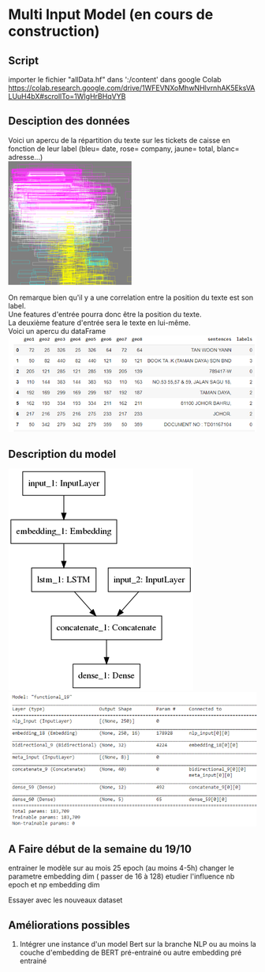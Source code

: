 # Multi Input Model (en cours de construction)

## Script  

importer le fichier "allData.hf" dans ':/content' dans google Colab
https://colab.research.google.com/drive/1WFEVNXoMhwNHlvrnhAK5EksVALUuH4bX#scrollTo=1WIgHrBHqVYB  

## Desciption des données
Voici un apercu de la répartition du texte sur les tickets de caisse en fonction de leur label (bleu= date, rose= company, jaune= total, blanc= adresse...)  
<img src="https://github.com/LauraBreton-leonard/PRD/blob/main/NER/MULTI_INPUT_MODEL/IMAGES/bbox.png" width="250" height="250"/>  
  
  
On remarque bien qu'il y a une correlation entre la position du texte est son label.  
Une features d'entrée pourra donc être la position du texte.  
La deuxième feature d'entrée sera le texte en lui-même.  
Voici un apercu du dataFrame  
![alt text](https://github.com/LauraBreton-leonard/PRD/blob/main/NER/MULTI_INPUT_MODEL/IMAGES/dataFrame.PNG?raw=true)

## Description du model

![alt text](https://github.com/LauraBreton-leonard/PRD/blob/main/NER/MULTI_INPUT_MODEL/IMAGES/schemaModel.png?raw=true) ![alt text](https://github.com/LauraBreton-leonard/PRD/blob/main/NER/MULTI_INPUT_MODEL/IMAGES/modelCouches.png?raw=true)  

## A Faire début de la semaine du 19/10

entrainer le modèle sur au mois 25 epoch (au moins 4-5h)
changer le parametre embedding dim ( passer de 16 à 128) 
etudier l'influence nb epoch et np embedding dim

Essayer avec les nouveaux dataset


## Améliorations possibles
1) Intégrer une instance d'un model Bert sur la branche NLP ou au moins la couche d'embedding de BERT pré-entrainé ou autre embedding pré entrainé

